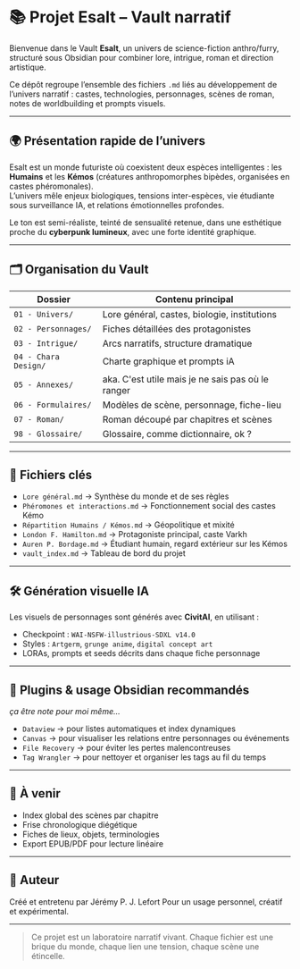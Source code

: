 # 📚 Projet Esalt – Vault narratif

Bienvenue dans le Vault **Esalt**, un univers de science-fiction anthro/furry, structuré sous Obsidian pour combiner lore, intrigue, roman et direction artistique.

Ce dépôt regroupe l’ensemble des fichiers `.md` liés au développement de l’univers narratif : castes, technologies, personnages, scènes de roman, notes de worldbuilding et prompts visuels.

---

## 🌍 Présentation rapide de l’univers

Esalt est un monde futuriste où coexistent deux espèces intelligentes : les **Humains** et les **Kémos** (créatures anthropomorphes bipèdes, organisées en castes phéromonales).  
L’univers mêle enjeux biologiques, tensions inter-espèces, vie étudiante sous surveillance IA, et relations émotionnelles profondes.

Le ton est semi-réaliste, teinté de sensualité retenue, dans une esthétique proche du **cyberpunk lumineux**, avec une forte identité graphique.

---

## 🗂️ Organisation du Vault

| Dossier              | Contenu principal                                 |
| -------------------- | ------------------------------------------------- |
| `01 - Univers/`      | Lore général, castes, biologie, institutions      |
| `02 - Personnages/`  | Fiches détaillées des protagonistes               |
| `03 - Intrigue/`     | Arcs narratifs, structure dramatique              |
| `04 - Chara Design/` | Charte graphique et prompts iA                    |
| `05 - Annexes/`      | aka. C'est utile mais je ne sais pas où le ranger |
| `06 - Formulaires/`  | Modèles de scène, personnage, fiche-lieu          |
| `07 - Roman/`        | Roman découpé par chapitres et scènes             |
| `98 - Glossaire/`    | Glossaire, comme dictionnaire, ok ?               |


---

## 🧭 Fichiers clés

- `Lore général.md` → Synthèse du monde et de ses règles
- `Phéromones et interactions.md` → Fonctionnement social des castes Kémo
- `Répartition Humains / Kémos.md` → Géopolitique et mixité
- `London F. Hamilton.md` → Protagoniste principal, caste Varkh
- `Auren P. Bordage.md` → Étudiant humain, regard extérieur sur les Kémos
- `vault_index.md` → Tableau de bord du projet

---

## 🛠️ Génération visuelle IA

Les visuels de personnages sont générés avec **CivitAI**, en utilisant :
- Checkpoint : `WAI-NSFW-illustrious-SDXL v14.0`
- Styles : `Artgerm`, `grunge anime`, `digital concept art`
- LORAs, prompts et seeds décrits dans chaque fiche personnage

---

## 🧪 Plugins & usage Obsidian recommandés

*ça être note pour moi même…*

- `Dataview` → pour listes automatiques et index dynamiques
- `Canvas` → pour visualiser les relations entre personnages ou événements
- `File Recovery` → pour éviter les pertes malencontreuses
- `Tag Wrangler` → pour nettoyer et organiser les tags au fil du temps

---

## 📄 À venir

- Index global des scènes par chapitre
- Frise chronologique diégétique
- Fiches de lieux, objets, terminologies
- Export EPUB/PDF pour lecture linéaire

---

## 📝 Auteur

Créé et entretenu par Jérémy P. J. Lefort
Pour un usage personnel, créatif et expérimental.

---

> Ce projet est un laboratoire narratif vivant.
> Chaque fichier est une brique du monde, chaque lien une tension, chaque scène une étincelle.

